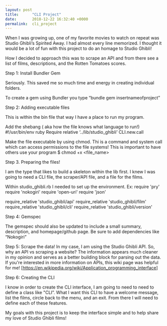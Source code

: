 ```yaml
---
layout: post
title:      "CLI Project"
date:       2018-12-22 16:32:40 +0000
permalink:  cli_project
---
```



When I was growing up, one of my favorite movies to watch on repeat was Studio Ghibli’s Spirited Away. I had almost every line memorized. I thought it would be a lot of fun with this project to do an homage to Studio Ghibli!

How I decided to approach this was to scrape an API and from there see a list of films, descriptions, and the Rotten Tomatoes scores. 


Step 1: Install Bundler Gem

Seriously. This saved me so much time and energy in creating individual folders.

To create a gem using Bundler you type “bundle gem insertnameofproject”

Step 2: Adding executable files

This is within the bin file that way I have a place to run my program. 

Add the shebang ( aka how the file knows what language to run!) 
#!/usr/bin/env ruby
Require relative ‘../lib/studio_ghibli’
CLI.new.call

Make the file executable by using chmod. Thi is a command and system call which can access permissions to the file systems! This is important to have others use your program
$ chmod +x <file_name>

Step 3. Preparing the files!

I am  the type that likes to build a skeleton within the lib first. I knew I was going to need a CLI file, the scraper/API file, and a file for the films. 

Within studio_ghibli.rb I needed to set up the environment. 
Ex: 
require 'pry'
require 'nokogiri'
require 'open-uri'
require 'json'

require_relative 'studio_ghibli/api'
require_relative 'studio_ghibli/film'
require_relative 'studio_ghibli/cli'
require_relative 'studio_ghibli/version'

Step 4: Gemspec

The gemspec should also be updated to include a small summary, description, and homepage/github page. Be sure to add dependencies like “Nokogiri”

Step 5: Scrape the data!
In my case, I am using the Studio Ghibli API. So, why an API vs scraping a website? The information appears much cleaner in my opinion and serves as a better building block for parsing out the data. If you're interested in more information on APIs, this wiki page was helpful for me! [https://en.wikipedia.org/wiki/Application_programming_interface]

 Step 6: Creating the CLI 

I know in order to create the CLI interface, I am going to need to need to define a class  like "CLI”. What I want this CLI to have a welcome message, list the films, circle back to the menu, and an exit. From there I will need to define each of these features. 


My goals with this project is to keep the interface simple and to help share my love of Studio Ghibli films!

